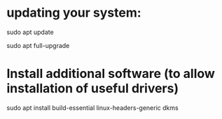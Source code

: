 # updating your system:

sudo apt update

sudo apt full-upgrade

# Install additional software (to allow installation of useful drivers)

sudo apt install build-essential linux-headers-generic dkms

